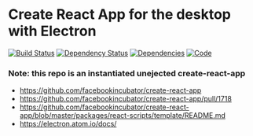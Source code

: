 # Create React App for the desktop with Electron


[![Build Status](https://img.shields.io/circleci/project/github/thisconnect/cra-desktop.svg?style=flat-square&maxAge=1800)](https://circleci.com/gh/thisconnect/cra-desktop)
[![Dependency Status](https://img.shields.io/versioneye/d/user/projects/590ee5779e070f00594b7c45.svg?style=flat-square&maxAge=1800)](https://www.versioneye.com/user/projects/590ee5779e070f00594b7c45)
[![Dependencies](https://img.shields.io/librariesio/github/thisconnect/cra-desktop.svg?style=flat-square&maxAge=1800)](https://libraries.io/github/thisconnect/cra-desktop)
[![Code](https://img.shields.io/bithound/code/github/thisconnect/cra-desktop.svg?style=flat-square&maxAge=1800)](https://www.bithound.io/github/thisconnect/cra-desktop)


### Note: this repo is an instantiated unejected create-react-app

- https://github.com/facebookincubator/create-react-app
- https://github.com/facebookincubator/create-react-app/pull/1718
- https://github.com/facebookincubator/create-react-app/blob/master/packages/react-scripts/template/README.md
- https://electron.atom.io/docs/
